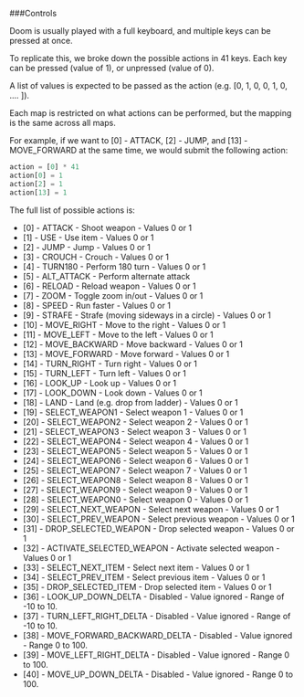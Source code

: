 ###Controls

Doom is usually played with a full keyboard, and multiple keys can be pressed at once.

To replicate this, we broke down the possible actions in 41 keys. Each key can be pressed (value of 1), or unpressed (value of 0).

A list of values is expected to be passed as the action (e.g. [0, 1, 0, 0, 1, 0, .... ]).

Each map is restricted on what actions can be performed, but the mapping is the same across all maps.

For example, if we want to [0] - ATTACK, [2] - JUMP, and [13] - MOVE_FORWARD at the same time, we would submit the following action:

```python
action = [0] * 41
action[0] = 1
action[2] = 1
action[13] = 1
```

The full list of possible actions is:

* [0]  - ATTACK                           - Shoot weapon - Values 0 or 1
* [1]  - USE                              - Use item - Values 0 or 1
* [2]  - JUMP                             - Jump - Values 0 or 1
* [3]  - CROUCH                           - Crouch - Values 0 or 1
* [4]  - TURN180                          - Perform 180 turn - Values 0 or 1
* [5] -  ALT_ATTACK                       - Perform alternate attack
* [6]  - RELOAD                           - Reload weapon - Values 0 or 1
* [7]  - ZOOM                             - Toggle zoom in/out - Values 0 or 1
* [8]  - SPEED                            - Run faster - Values 0 or 1
* [9]  - STRAFE                           - Strafe (moving sideways in a circle) - Values 0 or 1
* [10] - MOVE_RIGHT                       - Move to the right - Values 0 or 1
* [11] - MOVE_LEFT                        - Move to the left - Values 0 or 1
* [12] - MOVE_BACKWARD                    - Move backward - Values 0 or 1
* [13] - MOVE_FORWARD                     - Move forward - Values 0 or 1
* [14] - TURN_RIGHT                       - Turn right - Values 0 or 1
* [15] - TURN_LEFT                        - Turn left - Values 0 or 1
* [16] - LOOK_UP                          - Look up - Values 0 or 1
* [17] - LOOK_DOWN                        - Look down - Values 0 or 1
* [18] - LAND                             - Land (e.g. drop from ladder) - Values 0 or 1
* [19] - SELECT_WEAPON1                   - Select weapon 1 - Values 0 or 1
* [20] - SELECT_WEAPON2                   - Select weapon 2 - Values 0 or 1
* [21] - SELECT_WEAPON3                   - Select weapon 3 - Values 0 or 1
* [22] - SELECT_WEAPON4                   - Select weapon 4 - Values 0 or 1
* [23] - SELECT_WEAPON5                   - Select weapon 5 - Values 0 or 1
* [24] - SELECT_WEAPON6                   - Select weapon 6 - Values 0 or 1
* [25] - SELECT_WEAPON7                   - Select weapon 7 - Values 0 or 1
* [26] - SELECT_WEAPON8                   - Select weapon 8 - Values 0 or 1
* [27] - SELECT_WEAPON9                   - Select weapon 9 - Values 0 or 1
* [28] - SELECT_WEAPON0                   - Select weapon 0 - Values 0 or 1
* [29] - SELECT_NEXT_WEAPON               - Select next weapon - Values 0 or 1
* [30] - SELECT_PREV_WEAPON               - Select previous weapon - Values 0 or 1
* [31] - DROP_SELECTED_WEAPON             - Drop selected weapon - Values 0 or 1
* [32] - ACTIVATE_SELECTED_WEAPON         - Activate selected weapon - Values 0 or 1
* [33] - SELECT_NEXT_ITEM                 - Select next item - Values 0 or 1
* [34] - SELECT_PREV_ITEM                 - Select previous item - Values 0 or 1
* [35] - DROP_SELECTED_ITEM               - Drop selected item - Values 0 or 1
* [36] - LOOK_UP_DOWN_DELTA               - Disabled - Value ignored - Range of -10 to 10.
* [37] - TURN_LEFT_RIGHT_DELTA            - Disabled - Value ignored - Range of -10 to 10.
* [38] - MOVE_FORWARD_BACKWARD_DELTA      - Disabled - Value ignored - Range 0 to 100.
* [39] - MOVE_LEFT_RIGHT_DELTA            - Disabled - Value ignored - Range 0 to 100.
* [40] - MOVE_UP_DOWN_DELTA               - Disabled - Value ignored - Range 0 to 100.
